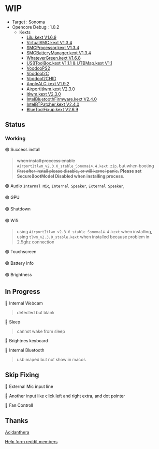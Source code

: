 # WIP
- Target : Sonoma
- Opencore Debug : 1.0.2
  - Kexts
    - [Lilu.kext V1.6.9](#)
    - [VirtualSMC.kext V1.3.4](#)
    - [SMCProcessor.kext V1.3.4](#)
    - [SMCBatteryManager.kext V1.3.4](#)
    - [WhateverGreen.kext V1.6.8](#)
    - [USBToolBox.kext V1.1.1 & UTBMap.kext V1.1](#)
    - [VoodooPS2](#)
    - [VoodooI2C](#)
    - [VoodooI2CHID](#)
    - [AppleALC.kext V1.9.2](#)
    - [AirportItlwm.kext V2.3.0](#)
    - [itlwm.kext V2.3.0](#)
    - [IntelBluetoothFirmware.kext V2.4.0](#)
    - [IntelBTPatcher.kext V2.4.0](#)
    - [BlueToolFixup.kext V2.6.9](#)
   
## Status
### Working

🟢 Success install
> ~~when install proccess enable `AirportItlwm_v2.3.0_stable_Sonoma14.4.kext.zip`, but when booting first after install please disable, or will kernel panic.~~
<strong>Please set SecureBootModel Disabled when installing process.</strong>

🟢 Audio `Internal Mic`, `Internal Speaker`, `External Speaker`,

🟢 GPU

🟢 Shutdown

🟢 Wifi

> using `AirportItlwm_v2.3.0_stable_Sonoma14.4.kext` when installing, using `tlwm_v2.3.0_stable.kext` when installed because problem in 2.5ghz connection

🟢 Touchscreen

🟢 Battery Info

🟢 Brightness

## In Progress

🔴 Internal Webcam

> detected but blank

🔴 Sleep 

> cannot wake from sleep

🔴 Brightnes keyboard

🔴 Internal Bluetooth

> usb maped but not show in macos

## Skip Fixing

🔴 External Mic input line

🔴 Another input like click left and right extra, and dot pointer

🔴 Fan Controll

## Thanks
[Acidanthera](https://github.com/acidanthera "Acidanthera")

[Help form reddit members](https://www.reddit.com/r/hackintosh/comments/1gr2dbl/can_anyone_help_with_tecra_x40f_laptop/ "Help form reddit members")

